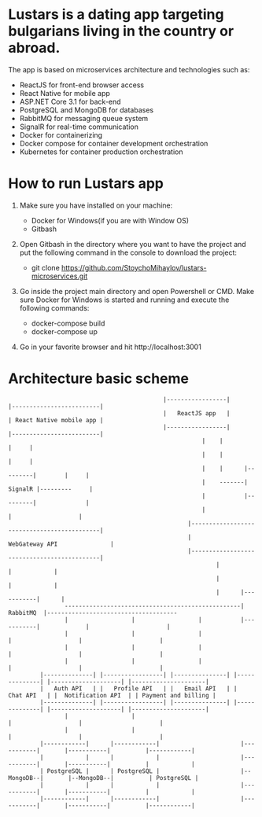 # Lustars is a dating app targeting bulgarians living in the country or abroad. 
The app is based on microservices architecture and technologies such as: 
  - ReactJS for front-end browser access
  - React Native for mobile app
  - ASP.NET Core 3.1 for back-end 
  - PostgreSQL and MongoDB for databases
  - RabbitMQ for messaging queue system
  - SignalR for real-time communication
  - Docker for containerizing
  - Docker compose for container development orchestration
  - Kubernetes for container production orchestration

# How to run Lustars app
1. Make sure you have installed on your machine: 
    - Docker for Windows(if you are with Window OS)
    - Gitbash

2. Open Gitbash in the directory where you want to have the project and put the following command in the console to download the project:
    - git clone https://github.com/StoychoMihaylov/lustars-microservices.git

3. Go inside the project main directory and open Powershell or CMD. Make sure Docker for Windows is started and running and execute the following commands:
    - docker-compose build
    - docker-compose up
    
4. Go in your favorite browser and hit http://localhost:3001




# Architecture basic scheme
                                                |-----------------|                  |-------------------------|
                                                |   ReactJS app   |                  | React Native mobile app |
                                                |-----------------|                  |-------------------------|
                                                           |    |                         |     |
                                                           |    |                         |     |  
                                                           |    |      |---------|        |     |
                                                           |    -------| SignalR |---------     |
                                                           |           |---------|              |
                                                           |                |                   |
                                                       |--------------------------------------------|
                                                       |               WebGateway API               |
                                                       |--------------------------------------------|     
                                                               |            |            |
                                                               |            |            |   
                                                               |      |-----------|      |       
                    --------------------------------------------------| RabbitMQ  |-------------------------------------    
                    |                  |                  |           |-----------|             |                      |
                    |                  |                  |                 |                   |                      |
                    |                  |                  |                 |                   |                      |
                    |                  |                  |                 |                   |                      |
             |--------------| |-----------------| |---------------| |--------------| |--------------------| |---------------------|
             |   Auth API   | |   Profile API   | |   Email API   | |   Chat API   | |  Notification API  | | Payment and billing |
             |--------------| |-----------------| |---------------| |--------------| |--------------------| |---------------------|
                    |                  |                                    |                   |                      |
                    |                  |                                    |                   |                      |
             |------------|      |------------|                       |-----------|       |-----------|          |------------|
             |            |      |            |                       |-----------|       |-----------|          |            |
             | PostgreSQL |      | PostgreSQL |                       |--MongoDB--|       |--MongoDB--|          | PostgreSQL |
             |            |      |            |                       |-----------|       |-----------|          |            |
             |------------|      |------------|                       |-----------|       |-----------|          |------------|
